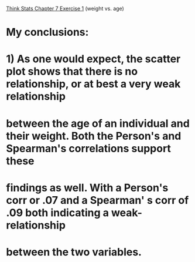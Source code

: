 [Think Stats Chapter 7 Exercise 1](http://greenteapress.com/thinkstats2/html/thinkstats2008.html#toc70) (weight vs. age)

# My conclusions:

# 1) As one would expect, the scatter plot shows that there is no relationship, or at best a very weak relationship
#    between the age of an individual and their weight.  Both the Person's and Spearman's correlations support these
#    findings as well.  With a Person's corr or .07 and a Spearman' s corr of .09 both indicating a weak-relationship 
#    between the two variables.
